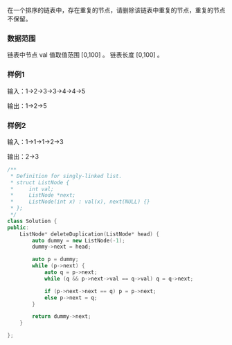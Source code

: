 在一个排序的链表中，存在重复的节点，请删除该链表中重复的节点，重复的节点不保留。

### 数据范围
链表中节点 val 值取值范围 [0,100]
。
链表长度 [0,100]
。

### 样例1
输入：1->2->3->3->4->4->5

输出：1->2->5
### 样例2
输入：1->1->1->2->3

输出：2->3
```c++
/**
 * Definition for singly-linked list.
 * struct ListNode {
 *     int val;
 *     ListNode *next;
 *     ListNode(int x) : val(x), next(NULL) {}
 * };
 */
class Solution {
public:
    ListNode* deleteDuplication(ListNode* head) {
        auto dummy = new ListNode(-1);
        dummy->next = head;

        auto p = dummy;
        while (p->next) {
            auto q = p->next;
            while (q && p->next->val == q->val) q = q->next;

            if (p->next->next == q) p = p->next;
            else p->next = q;
        }

        return dummy->next;
    }

};
```

